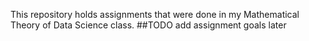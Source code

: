 This repository holds assignments that were done in my Mathematical Theory of Data Science class.
##TODO add assignment goals later
